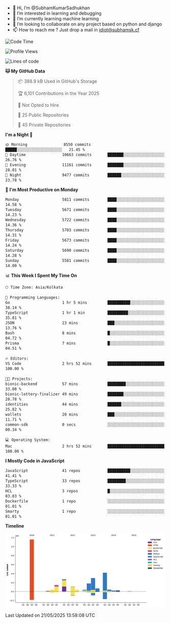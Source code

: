 - 👋 Hi, I’m @SubhamKumarSadhukhan
- 👀 I’m interested in learning and debugging
- 🌱 I’m currently learning machine learning
- 💞️ I’m looking to collaborate on any project based on python and django
- 📫 How to reach me ?
      Just drop a mail in idiot@subhamsk.cf

<!---
SubhamKumarSadhukhan/SubhamKumarSadhukhan is a ✨ special ✨ repository because its `README.md` (this file) appears on your GitHub profile.
You can click the Preview link to take a look at your changes.
--->


<!--START_SECTION:waka-->
![Code Time](http://img.shields.io/badge/Code%20Time-2%2C909%20hrs%2040%20mins-blue)

![Profile Views](http://img.shields.io/badge/Profile%20Views-1-blue)

![Lines of code](https://img.shields.io/badge/From%20Hello%20World%20I%27ve%20Written-2.9%20million%20lines%20of%20code-blue)

**🐱 My GitHub Data** 

> 📦 388.9 kB Used in GitHub's Storage 
 > 
> 🏆 6,101 Contributions in the Year 2025
 > 
> 🚫 Not Opted to Hire
 > 
> 📜 25 Public Repositories 
 > 
> 🔑 45 Private Repositories 
 > 
**I'm a Night 🦉** 

```text
🌞 Morning                8550 commits        █████░░░░░░░░░░░░░░░░░░░░   21.45 % 
🌆 Daytime                10663 commits       ███████░░░░░░░░░░░░░░░░░░   26.76 % 
🌃 Evening                11161 commits       ███████░░░░░░░░░░░░░░░░░░   28.01 % 
🌙 Night                  9477 commits        ██████░░░░░░░░░░░░░░░░░░░   23.78 % 
```
📅 **I'm Most Productive on Monday** 

```text
Monday                   5811 commits        ████░░░░░░░░░░░░░░░░░░░░░   14.58 % 
Tuesday                  5671 commits        ████░░░░░░░░░░░░░░░░░░░░░   14.23 % 
Wednesday                5722 commits        ████░░░░░░░░░░░░░░░░░░░░░   14.36 % 
Thursday                 5703 commits        ████░░░░░░░░░░░░░░░░░░░░░   14.31 % 
Friday                   5673 commits        ████░░░░░░░░░░░░░░░░░░░░░   14.24 % 
Saturday                 5690 commits        ████░░░░░░░░░░░░░░░░░░░░░   14.28 % 
Sunday                   5581 commits        ████░░░░░░░░░░░░░░░░░░░░░   14.00 % 
```


📊 **This Week I Spent My Time On** 

```text
🕑︎ Time Zone: Asia/Kolkata

💬 Programming Languages: 
Go                       1 hr 5 mins         ██████████░░░░░░░░░░░░░░░   38.14 % 
TypeScript               1 hr 1 min          █████████░░░░░░░░░░░░░░░░   35.81 % 
JSON                     23 mins             ███░░░░░░░░░░░░░░░░░░░░░░   13.76 % 
Bash                     8 mins              █░░░░░░░░░░░░░░░░░░░░░░░░   04.72 % 
Prisma                   7 mins              █░░░░░░░░░░░░░░░░░░░░░░░░   04.51 % 

🔥 Editors: 
VS Code                  2 hrs 52 mins       █████████████████████████   100.00 % 

🐱‍💻 Projects: 
bionic-backend           57 mins             ████████░░░░░░░░░░░░░░░░░   33.08 % 
bionic-lottery-finalizer 49 mins             ███████░░░░░░░░░░░░░░░░░░   28.78 % 
identities               44 mins             ██████░░░░░░░░░░░░░░░░░░░   25.82 % 
wallets                  20 mins             ███░░░░░░░░░░░░░░░░░░░░░░   11.71 % 
common-sdk               0 secs              ░░░░░░░░░░░░░░░░░░░░░░░░░   00.34 % 

💻 Operating System: 
Mac                      2 hrs 52 mins       █████████████████████████   100.00 % 
```

**I Mostly Code in JavaScript** 

```text
JavaScript               41 repos            ██████████░░░░░░░░░░░░░░░   41.41 % 
TypeScript               33 repos            ████████░░░░░░░░░░░░░░░░░   33.33 % 
HCL                      3 repos             █░░░░░░░░░░░░░░░░░░░░░░░░   03.03 % 
Dockerfile               1 repo              ░░░░░░░░░░░░░░░░░░░░░░░░░   01.01 % 
Smarty                   1 repo              ░░░░░░░░░░░░░░░░░░░░░░░░░   01.01 % 
```



**Timeline**

![Lines of Code chart](https://raw.githubusercontent.com/SubhamKumarSadhukhan/SubhamKumarSadhukhan/main/assets/bar_graph.png)


 Last Updated on 21/05/2025 13:58:08 UTC
<!--END_SECTION:waka-->
